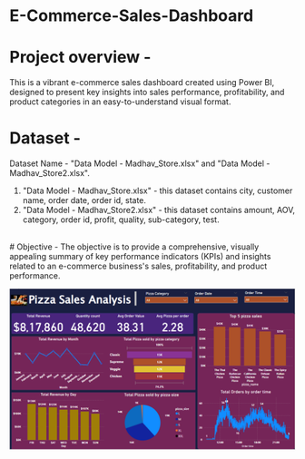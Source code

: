 # E-Commerce-Sales-Dashboard
# Project overview -
This is a vibrant e-commerce sales dashboard created using Power BI, designed to present key insights into sales performance, profitability, and product categories in an easy-to-understand visual format. 
<br>
# Dataset -
Dataset Name - "Data Model - Madhav_Store.xlsx" and "Data Model - Madhav_Store2.xlsx".
1) "Data Model - Madhav_Store.xlsx" - this dataset contains city, customer name, order date, order id, state.
2) "Data Model - Madhav_Store2.xlsx" - this dataset contains amount, AOV, category, order id, profit, quality, sub-category, test.
<br>
# Objective -
The objective is to provide a comprehensive, visually appealing summary of key performance indicators (KPIs) and insights related to an e-commerce business's sales, profitability, and product performance.

![image alt](https://github.com/Sakshi166s/Pizza-sales-dashboard/blob/904a99ff2e45c0449a8a846019e5bbab5e8c5ccf/Dashboard.png)
